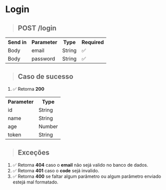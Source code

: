 # Login

> ## POST **/login**

<table>
  <tr>
    <th>Send in</th>
    <th>Parameter</th>
    <th>Type</th>
    <th>Required</th>
  </tr>
  <tr>
    <td>Body</td>
    <td>email</td>
    <td>String</td>
    <td>✅</td>
  </tr>
  <tr>
   <td>Body</td>
   <td>password</td>
    <td>String</td>
    <td>✅</td>
  </tr>
</table>

> ## Caso de sucesso

1.  ✅ Retorna **200**
<table>
  <tr>
    <th>Parameter</th>
    <th>Type</th>
  </tr>
  <tr>
    <td>id</td>
    <td>String</td>
  </tr>
  <tr>
    <td>name</td>
    <td>String</td>
  </tr>
  <tr>
    <td>age</td>
    <td>Number</td>
  </tr>
  <tr>
    <td>token</td>
    <td>String</td>
  </tr>
</table>

> ## Exceções

1. ✅ Retorna **404** caso o **email** não sejá valido no banco de dados.
2. ✅ Retorna **401** caso o **code** sejá invalido.
3. ✅ Retorna **400** se faltar algum parâmetro ou algum parâmetro enviado estejá mal formatado.
